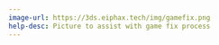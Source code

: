 ```yaml
---
image-url: https://3ds.eiphax.tech/img/gamefix.png
help-desc: Picture to assist with game fix process
---
```


